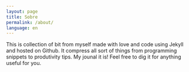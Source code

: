 ```yaml
---
layout: page
title: Sobre
permalink: /about/
language: en
---
```


This is collection of bit from myself made with love and code using Jekyll and hosted on Github. It compress all sort of things from programming snippets to produtivity tips. My jounal it is! Feel free to dig it for anything useful for you.
